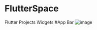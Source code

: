 # FlutterSpace
Flutter Projects Widgets
#App Bar
![image](https://github.com/GabrielMouraKT/FlutterSpace/assets/69040085/3bcb808e-c023-48ad-be1f-65242b0fd728)

